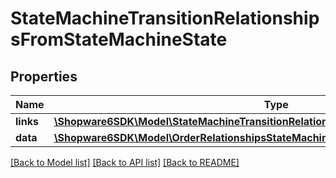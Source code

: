 # StateMachineTransitionRelationshipsFromStateMachineState

## Properties
Name | Type | Description | Notes
------------ | ------------- | ------------- | -------------
**links** | [**\Shopware6SDK\Model\StateMachineTransitionRelationshipsFromStateMachineStateLinks**](StateMachineTransitionRelationshipsFromStateMachineStateLinks.md) |  | [optional] 
**data** | [**\Shopware6SDK\Model\OrderRelationshipsStateMachineStateData**](OrderRelationshipsStateMachineStateData.md) |  | [optional] 

[[Back to Model list]](../../README.md#documentation-for-models) [[Back to API list]](../../README.md#documentation-for-api-endpoints) [[Back to README]](../../README.md)

